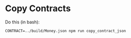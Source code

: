 # Copy Contracts

Do this (in bash):
```
CONTRACT=../build/Money.json npm run copy_contract_json
```
